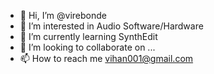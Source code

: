 - 👋 Hi, I’m @virebonde
- 👀 I’m interested in Audio Software/Hardware
- 🌱 I’m currently learning SynthEdit
- 💞️ I’m looking to collaborate on ...
- 📫 How to reach me vihan001@gmail.com

<!---
virebonde/virebonde is a ✨ special ✨ repository because its `README.md` (this file) appears on your GitHub profile.
You can click the Preview link to take a look at your changes.
--->

